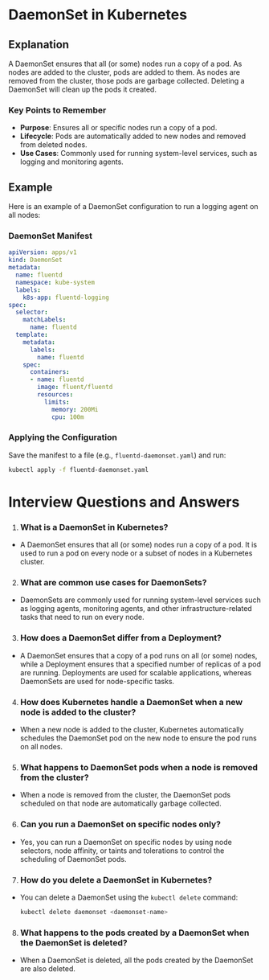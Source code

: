 # DaemonSet in Kubernetes

## Explanation

A DaemonSet ensures that all (or some) nodes run a copy of a pod. As nodes are added to the cluster, pods are added to them. As nodes are removed from the cluster, those pods are garbage collected. Deleting a DaemonSet will clean up the pods it created.

### Key Points to Remember

- **Purpose**: Ensures all or specific nodes run a copy of a pod.
- **Lifecycle**: Pods are automatically added to new nodes and removed from deleted nodes.
- **Use Cases**: Commonly used for running system-level services, such as logging and monitoring agents.

## Example

Here is an example of a DaemonSet configuration to run a logging agent on all nodes:

### DaemonSet Manifest

```yaml
apiVersion: apps/v1
kind: DaemonSet
metadata:
  name: fluentd
  namespace: kube-system
  labels:
    k8s-app: fluentd-logging
spec:
  selector:
    matchLabels:
      name: fluentd
  template:
    metadata:
      labels:
        name: fluentd
    spec:
      containers:
      - name: fluentd
        image: fluent/fluentd
        resources:
          limits:
            memory: 200Mi
            cpu: 100m
```
### Applying the Configuration
Save the manifest to a file (e.g., `fluentd-daemonset.yaml`) and run:
```sh
kubectl apply -f fluentd-daemonset.yaml
```

# Interview Questions and Answers

1. ### What is a DaemonSet in Kubernetes?

- A DaemonSet ensures that all (or some) nodes run a copy of a pod. It is used to run a pod on every node or a subset of nodes in a Kubernetes cluster.

2. ### What are common use cases for DaemonSets?

- DaemonSets are commonly used for running system-level services such as logging agents, monitoring agents, and other infrastructure-related tasks that need to run on every node.

3. ### How does a DaemonSet differ from a Deployment?

- A DaemonSet ensures that a copy of a pod runs on all (or some) nodes, while a Deployment ensures that a specified number of replicas of a pod are running. Deployments are used for scalable applications, whereas DaemonSets are used for node-specific tasks.

4. ### How does Kubernetes handle a DaemonSet when a new node is added to the cluster?

- When a new node is added to the cluster, Kubernetes automatically schedules the DaemonSet pod on the new node to ensure the pod runs on all nodes.

5. ### What happens to DaemonSet pods when a node is removed from the cluster?

- When a node is removed from the cluster, the DaemonSet pods scheduled on that node are automatically garbage collected.

6. ### Can you run a DaemonSet on specific nodes only?

- Yes, you can run a DaemonSet on specific nodes by using node selectors, node affinity, or taints and tolerations to control the scheduling of DaemonSet pods.

7. ### How do you delete a DaemonSet in Kubernetes?

- You can delete a DaemonSet using the `kubectl delete` command:

    ```sh
    kubectl delete daemonset <daemonset-name>
    ```

8. ### What happens to the pods created by a DaemonSet when the DaemonSet is deleted?
- When a DaemonSet is deleted, all the pods created by the DaemonSet are also deleted.